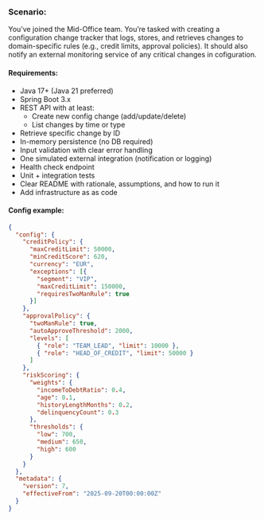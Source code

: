 ### Scenario:

You’ve joined the Mid-Office team. You’re tasked with creating a configuration change tracker that logs, stores, and retrieves changes to domain-specific rules (e.g., credit limits, approval policies). It should also notify an external monitoring service of any critical changes in cofiguration.

#### Requirements:
- Java 17+ (Java 21 preferred)
- Spring Boot 3.x
- REST API with at least:
  - Create new config change (add/update/delete)
  - List changes by time or type
 - Retrieve specific change by ID
- In-memory persistence (no DB required)
- Input validation with clear error handling
- One simulated external integration (notification or logging)
- Health check endpoint
- Unit + integration tests
- Clear README with rationale, assumptions, and how to run it
- Add infrastructure as as code

#### Config example:
```json
{
  "config": {
    "creditPolicy": {
      "maxCreditLimit": 50000,
      "minCreditScore": 620,
      "currency": "EUR",
      "exceptions": [{
        "segment": "VIP",
        "maxCreditLimit": 150000,
        "requiresTwoManRule": true
      }]
    },
    "approvalPolicy": {
      "twoManRule": true,
      "autoApproveThreshold": 2000,
      "levels": [
        { "role": "TEAM_LEAD", "limit": 10000 },
        { "role": "HEAD_OF_CREDIT", "limit": 50000 }
      ]
    },
    "riskScoring": {
      "weights": {
        "incomeToDebtRatio": 0.4,
        "age": 0.1,
        "historyLengthMonths": 0.2,
        "delinquencyCount": 0.3
      },
      "thresholds": {
        "low": 700,
        "medium": 650,
        "high": 600
      }
    }
  },
  "metadata": {
    "version": 7,
    "effectiveFrom": "2025-09-20T00:00:00Z"
  }
}
```
